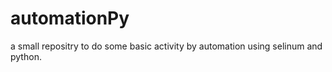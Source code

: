 # automationPy
a small repositry to do some basic activity by automation using selinum and python. 
